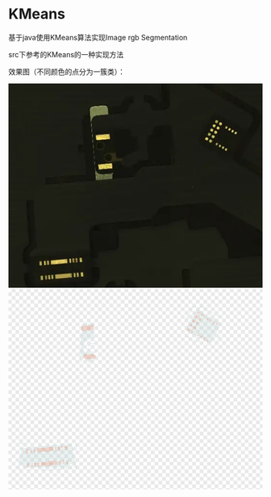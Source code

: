 # KMeans

基于java使用KMeans算法实现Image rgb Segmentation

src下参考的KMeans的一种实现方法

效果图（不同颜色的点分为一簇类）：

![img_1.png](img_1.png)
![img.png](img.png)
